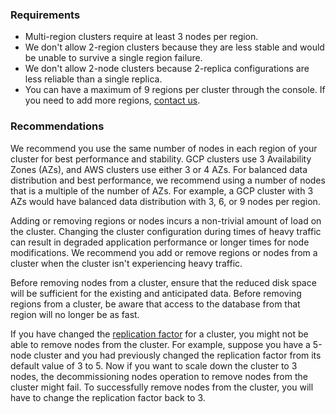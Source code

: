 ### Requirements

- Multi-region clusters require at least 3 nodes per region.
- We don't allow 2-region clusters because they are less stable and would be unable to survive a single region failure.
- We don't allow 2-node clusters because 2-replica configurations are less reliable than a single replica.
- You can have a maximum of 9 regions per cluster through the console. If you need to add more regions, [contact us](https://support.cockroachlabs.com).

### Recommendations

We recommend you use the same number of nodes in each region of your cluster for best performance and stability. GCP clusters use 3 Availability Zones (AZs), and AWS clusters use either 3 or 4 AZs. For balanced data distribution and best performance, we recommend using a number of nodes that is a multiple of the number of AZs. For example, a GCP cluster with 3 AZs would have balanced data distribution with 3, 6, or 9 nodes per region.

Adding or removing regions or nodes incurs a non-trivial amount of load on the cluster. Changing the cluster configuration during times of heavy traffic can result in degraded application performance or longer times for node modifications. We recommend you add or remove regions or nodes from a cluster when the cluster isn't experiencing heavy traffic.

Before removing nodes from a cluster, ensure that the reduced disk space will be sufficient for the existing and anticipated data. Before removing regions from a cluster, be aware that access to the database from that region will no longer be as fast.

If you have changed the [replication factor](../{{site.versions["stable"]}}/configure-zone.html) for a cluster, you might not be able to remove nodes from the cluster. For example, suppose you have a 5-node cluster and you had previously changed the replication factor from its default value of 3 to 5. Now if you want to scale down the cluster to 3 nodes, the decommissioning nodes operation to remove nodes from the cluster might fail. To successfully remove nodes from the cluster, you will have to change the replication factor back to 3.